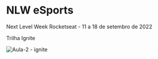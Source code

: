 # NLW eSports
Next Level Week Rocketseat - 11 a 18 de setembro de 2022


Trilha Ignite

![Aula-2 - ignite](https://user-images.githubusercontent.com/98324557/189798009-d16ad210-c1c4-4772-85c2-4a90faf85920.png)
